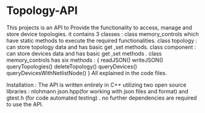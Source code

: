 # Topology-API
This projects is an API to Provide the functionality to access, manage and store device topologies.
it contains 3 classes :
class memory_controls which have static methods to execute the required functionalities.
class topology : can store topology data and has basic get ,set methods.
class component : can store devices data and has basic get ,set methods .
class memory_controls has six methods : { readJSON() writeJSON() queryTopologies() deleteTopology() queryDevices() queryDevicesWithNetlistNode() }
All explained in the code files.


Installation :
The API is written entirely in C++ utilizing two open source libraries : nlohmann json.hpp(for working with json files and format) and gtest.h (for code automated testing) .
 no further dependencies are required to use the API.
